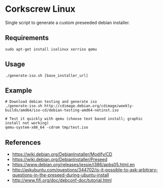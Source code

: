 Corkscrew Linux
===============

Single script to generate a custom preseeded debian installer.

Requirements
------------

```
sudo apt-get install isolinux xorriso qemu
```

Usage
-----

```
./generate-iso.sh [base_installer_url]
```

Example
-------

```
# Download debian testing and generate iso
./generate-iso.sh http://cdimage.debian.org/cdimage/weekly-builds/amd64/iso-cd/debian-testing-amd64-netinst.iso

# Test it quickly with qemu (choose text based install; graphic install not working)
qemu-system-x86_64 -cdrom tmp/test.iso
```

References
----------

- https://wiki.debian.org/DebianInstaller/Modify/CD
- https://wiki.debian.org/DebianInstaller/Preseed
- https://www.debian.org/releases/jessie/i386/apbs05.html.en
- http://askubuntu.com/questions/344702/is-it-possible-to-ask-arbitrary-questions-in-the-preseed-during-ubuntu-install
- http://www.fifi.org/doc/debconf-doc/tutorial.html
